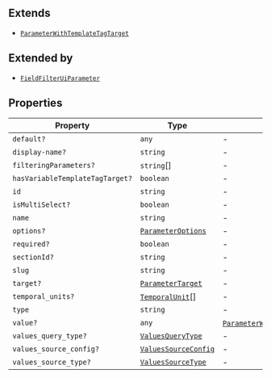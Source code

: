 ## Extends

- [`ParameterWithTemplateTagTarget`](ParameterWithTemplateTagTarget.md)

## Extended by

- [`FieldFilterUiParameter`](FieldFilterUiParameter.md)

## Properties

| Property | Type | Overrides | Inherited from |
| ------ | ------ | ------ | ------ |
| <a id="default"></a> `default?` | `any` | - | [`ParameterWithTemplateTagTarget`](ParameterWithTemplateTagTarget.md).[`default`](ParameterWithTemplateTagTarget.md#default) |
| <a id="display-name"></a> `display-name?` | `string` | - | [`ParameterWithTemplateTagTarget`](ParameterWithTemplateTagTarget.md).[`display-name`](ParameterWithTemplateTagTarget.md#display-name) |
| <a id="filteringparameters"></a> `filteringParameters?` | `string`[] | - | [`ParameterWithTemplateTagTarget`](ParameterWithTemplateTagTarget.md).[`filteringParameters`](ParameterWithTemplateTagTarget.md#filteringparameters) |
| <a id="hasvariabletemplatetagtarget"></a> `hasVariableTemplateTagTarget?` | `boolean` | - | [`ParameterWithTemplateTagTarget`](ParameterWithTemplateTagTarget.md).[`hasVariableTemplateTagTarget`](ParameterWithTemplateTagTarget.md#hasvariabletemplatetagtarget) |
| <a id="id"></a> `id` | `string` | - | [`ParameterWithTemplateTagTarget`](ParameterWithTemplateTagTarget.md).[`id`](ParameterWithTemplateTagTarget.md#id) |
| <a id="ismultiselect"></a> `isMultiSelect?` | `boolean` | - | [`ParameterWithTemplateTagTarget`](ParameterWithTemplateTagTarget.md).[`isMultiSelect`](ParameterWithTemplateTagTarget.md#ismultiselect) |
| <a id="name"></a> `name` | `string` | - | [`ParameterWithTemplateTagTarget`](ParameterWithTemplateTagTarget.md).[`name`](ParameterWithTemplateTagTarget.md#name) |
| <a id="options"></a> `options?` | [`ParameterOptions`](ParameterOptions.md) | - | [`ParameterWithTemplateTagTarget`](ParameterWithTemplateTagTarget.md).[`options`](ParameterWithTemplateTagTarget.md#options) |
| <a id="required"></a> `required?` | `boolean` | - | [`ParameterWithTemplateTagTarget`](ParameterWithTemplateTagTarget.md).[`required`](ParameterWithTemplateTagTarget.md#required) |
| <a id="sectionid"></a> `sectionId?` | `string` | - | [`ParameterWithTemplateTagTarget`](ParameterWithTemplateTagTarget.md).[`sectionId`](ParameterWithTemplateTagTarget.md#sectionid) |
| <a id="slug"></a> `slug` | `string` | - | [`ParameterWithTemplateTagTarget`](ParameterWithTemplateTagTarget.md).[`slug`](ParameterWithTemplateTagTarget.md#slug) |
| <a id="target"></a> `target?` | [`ParameterTarget`](ParameterTarget.md) | - | [`ParameterWithTemplateTagTarget`](ParameterWithTemplateTagTarget.md).[`target`](ParameterWithTemplateTagTarget.md#target) |
| <a id="temporal_units"></a> `temporal_units?` | [`TemporalUnit`](TemporalUnit.md)[] | - | [`ParameterWithTemplateTagTarget`](ParameterWithTemplateTagTarget.md).[`temporal_units`](ParameterWithTemplateTagTarget.md#temporal_units) |
| <a id="type"></a> `type` | `string` | - | [`ParameterWithTemplateTagTarget`](ParameterWithTemplateTagTarget.md).[`type`](ParameterWithTemplateTagTarget.md#type) |
| <a id="value"></a> `value?` | `any` | [`ParameterWithTemplateTagTarget`](ParameterWithTemplateTagTarget.md).[`value`](ParameterWithTemplateTagTarget.md#value) | - |
| <a id="values_query_type"></a> `values_query_type?` | [`ValuesQueryType`](ValuesQueryType.md) | - | [`ParameterWithTemplateTagTarget`](ParameterWithTemplateTagTarget.md).[`values_query_type`](ParameterWithTemplateTagTarget.md#values_query_type) |
| <a id="values_source_config"></a> `values_source_config?` | [`ValuesSourceConfig`](ValuesSourceConfig.md) | - | [`ParameterWithTemplateTagTarget`](ParameterWithTemplateTagTarget.md).[`values_source_config`](ParameterWithTemplateTagTarget.md#values_source_config) |
| <a id="values_source_type"></a> `values_source_type?` | [`ValuesSourceType`](ValuesSourceType.md) | - | [`ParameterWithTemplateTagTarget`](ParameterWithTemplateTagTarget.md).[`values_source_type`](ParameterWithTemplateTagTarget.md#values_source_type) |
